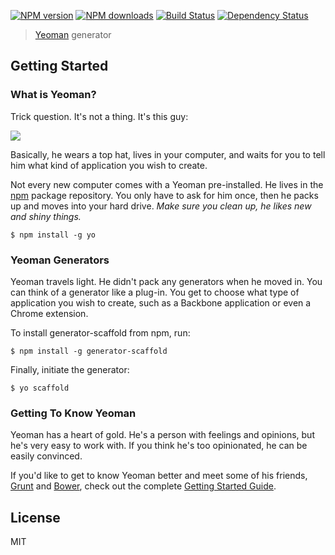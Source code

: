 [![NPM version](http://img.shields.io/npm/v/generator-scaffold.svg?style=flat)](http://npmjs.org/generator-scaffold)
[![NPM downloads](http://img.shields.io/npm/dm/generator-scaffold.svg?style=flat)](http://npmjs.org/generator-scaffold)
[![Build Status](http://img.shields.io/travis/marcosmoura/generator-scaffold/master.svg?style=flat)](https://travis-ci.org/marcosmoura/generator-scaffold)
[![Dependency Status](http://img.shields.io/david/marcosmoura/generator-scaffold.svg?style=flat)](https://david-dm.org/marcosmoura/generator-scaffold)

> [Yeoman](http://yeoman.io) generator


## Getting Started

### What is Yeoman?

Trick question. It's not a thing. It's this guy:

![](http://i.imgur.com/JHaAlBJ.png)

Basically, he wears a top hat, lives in your computer, and waits for you to tell him what kind of application you wish to create.

Not every new computer comes with a Yeoman pre-installed. He lives in the [npm](https://npmjs.org) package repository. You only have to ask for him once, then he packs up and moves into your hard drive. *Make sure you clean up, he likes new and shiny things.*

```
$ npm install -g yo
```

### Yeoman Generators

Yeoman travels light. He didn't pack any generators when he moved in. You can think of a generator like a plug-in. You get to choose what type of application you wish to create, such as a Backbone application or even a Chrome extension.

To install generator-scaffold from npm, run:

```
$ npm install -g generator-scaffold
```

Finally, initiate the generator:

```
$ yo scaffold
```

### Getting To Know Yeoman

Yeoman has a heart of gold. He's a person with feelings and opinions, but he's very easy to work with. If you think he's too opinionated, he can be easily convinced.

If you'd like to get to know Yeoman better and meet some of his friends, [Grunt](http://gruntjs.com) and [Bower](http://bower.io), check out the complete [Getting Started Guide](https://github.com/yeoman/yeoman/wiki/Getting-Started).


## License

MIT
